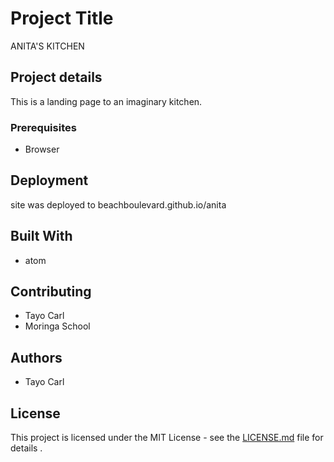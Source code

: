 # Project Title

ANITA'S KITCHEN

## Project details

This is a landing page to an imaginary kitchen.

### Prerequisites

* Browser


## Deployment

site was deployed to beachboulevard.github.io/anita

## Built With

* atom


## Contributing

* Tayo Carl
* Moringa School

## Authors

* Tayo Carl

## License

This project is licensed under the MIT License - see the [LICENSE.md](LICENSE.md) file for details .


